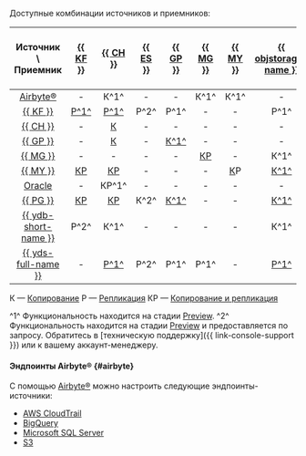 Доступные комбинации источников и приемников:



|                                  Источник \ Приемник                                  | [{{ KF }}](../../data-transfer/operations/endpoint/target/kafka.md) | [{{ CH }}](../../data-transfer/operations/endpoint/target/clickhouse.md) | [{{ ES }}](../../data-transfer/operations/endpoint/target/elasticsearch.md) | [{{ GP }}](../../data-transfer/operations/endpoint/target/greenplum.md) | [{{ MG }}](../../data-transfer/operations/endpoint/target/mongodb.md) | [{{ MY }}](../../data-transfer/operations/endpoint/target/mysql.md) | [{{ objstorage-name }}](../../data-transfer/operations/endpoint/target/object-storage.md) | [{{ OS }}](../../data-transfer/operations/endpoint/target/opensearch.md) | [{{ PG }}](../../data-transfer/operations/endpoint/target/postgresql.md) | [{{ ydb-short-name }}](../../data-transfer/operations/endpoint/target/yandex-database.md) | [{{ yds-full-name }}](../../data-transfer/operations/endpoint/target/data-streams.md) |                                  Приемник / Источник                                  |
|:-------------------------------------------------------------------------------------:|:-------------------------------------------------------------------:|:------------------------------------------------------------------------:|:---------------------------------------------------------------------------:|:-----------------------------------------------------------------------:|:---------------------------------------------------------------------:|:-------------------------------------------------------------------:|:-----------------------------------------------------------------------------------------:|:------------------------------------------------------------------------:|:------------------------------------------------------------------------:|:-----------------------------------------------------------------------------------------:|:-------------------------------------------------------------------------------------:|:-------------------------------------------------------------------------------------:|
|                                 [Airbyte®](#airbyte)                                  |                                  -                                  |                                   К^1^                                   |                                      -                                      |                                    -                                    |                                 К^1^                                  |                                К^1^                                 |                                             -                                             |                                    -                                     |                                   К^1^                                   |                                           К^1^                                            |                                           -                                           |                                 [Airbyte®](#airbyte)                                  |
|          [{{ KF }}](../../data-transfer/operations/endpoint/source/kafka.md)          |         [P^1^](../../data-transfer/tutorials/mkf-to-mkf.md)         |           [P^1^](../../data-transfer/tutorials/mkf-to-mch.md)            |                                    P^2^                                     |                                  P^1^                                   |                                   -                                   |                                  -                                  |                                           P^1^                                            |                                   Р^2^                                   |                                    -                                     |                    [P^1^](../../data-transfer/tutorials/mkf-to-ydb.md)                    |                                         Р^1^                                          |          [{{ KF }}](../../data-transfer/operations/endpoint/source/kafka.md)          |
|       [{{ CH }}](../../data-transfer/operations/endpoint/source/clickhouse.md)        |                                  -                                  |         [К](../../data-transfer/tutorials/managed-clickhouse.md)         |                                      -                                      |                                    -                                    |                                   -                                   |                                  -                                  |                                             -                                             |                                    -                                     |                                    -                                     |                                             -                                             |                                           -                                           |       [{{ CH }}](../../data-transfer/operations/endpoint/source/clickhouse.md)        |
|        [{{ GP }}](../../data-transfer/operations/endpoint/source/greenplum.md)        |                                  -                                  |      [К](../../data-transfer/tutorials/greenplum-to-clickhouse.md)       |                                      -                                      |       [К^1^](../../data-transfer/tutorials/managed-greenplum.md)        |                                   -                                   |                                  -                                  |                                             -                                             |                                    -                                     |     [К^1^](../../data-transfer/tutorials/greenplum-to-postgresql.md)     |                                             -                                             |                                           -                                           |        [{{ GP }}](../../data-transfer/operations/endpoint/source/greenplum.md)        |
|         [{{ MG }}](../../data-transfer/operations/endpoint/source/mongodb.md)         |                                  -                                  |                                    -                                     |                                      -                                      |                                    -                                    |        [КР](../../data-transfer/tutorials/managed-mongodb.md)         |                                  -                                  |                                           К^1^                                            |                                    -                                     |                                    -                                     |                                             -                                             |                                           -                                           |         [{{ MG }}](../../data-transfer/operations/endpoint/source/mongodb.md)         |
|          [{{ MY }}](../../data-transfer/operations/endpoint/source/mysql.md)          |           [КР](../../data-transfer/tutorials/cdc-mmy.md)            |         [КР](../../data-transfer/tutorials/mysql-to-clickhouse)          |                                      -                                      |                                    -                                    |                                   -                                   |        [К](../../data-transfer/tutorials/managed-mysql.md)Р         |                [К^1^](../../data-transfer/tutorials/mmy-objs-migration.md)                |                                    -                                     |                                    -                                     |              [КР^1^](../../data-transfer/tutorials/managed-mysql-to-ydb.md)               |                                         КР^1^                                         |          [{{ MY }}](../../data-transfer/operations/endpoint/source/mysql.md)          |
|          [Oracle](../../data-transfer/operations/endpoint/source/oracle.md)           |                                  -                                  |                                  КР^1^                                   |                                      -                                      |                                    -                                    |                                   -                                   |                                  -                                  |                                             -                                             |                                    -                                     |                                  КР^1^                                   |                                             -                                             |                                           -                                           |          [Oracle](../../data-transfer/operations/endpoint/source/oracle.md)           |
|       [{{ PG }}](../../data-transfer/operations/endpoint/source/postgresql.md)        |           [КР](../../data-transfer/tutorials/cdc-mpg.md)            |        [КР](../../data-transfer/tutorials/rdbms-to-clickhouse.md)        |                                    К^2^                                     |       [К^1^](../../data-transfer/tutorials/managed-greenplum.md)        |                                   -                                   |                                  -                                  |                [К^1^](../../data-transfer/tutorials/mpg-to-objstorage.md)                 |                                   К^2^                                   |        [КР](../../data-transfer/tutorials/managed-postgresql.md)         |                   [КР^1^](../../data-transfer/tutorials/mpg-to-ydb.md)                    |                                         КР^1^                                         |       [{{ PG }}](../../data-transfer/operations/endpoint/source/postgresql.md)        |
|     [{{ ydb-short-name }}](../../data-transfer/operations/endpoint/source/ydb.md)     |                                Р^2^                                 |                                   К^1^                                   |                                      -                                      |                                    -                                    |                                   -                                   |                                  -                                  |                                           К^1^                                            |                                    -                                     |                                    -                                     |                                             -                                             |                                         P^2^                                          |     [{{ ydb-short-name }}](../../data-transfer/operations/endpoint/source/ydb.md)     |
| [{{ yds-full-name }}](../../data-transfer/operations/endpoint/source/data-streams.md) |                                  -                                  |        [Р^1^](../../data-transfer/tutorials/yds-to-clickhouse.md)        |                                    P^2^                                     |                                  Р^1^                                   |                                 Р^1^                                  |                                  -                                  |                [P^1^](../../data-transfer/tutorials/yds-to-objstorage.md)                 |                                   Р^2^                                   |                                   Р^1^                                   |                                           P^1^                                            |                                           -                                           | [{{ yds-full-name }}](../../data-transfer/operations/endpoint/source/data-streams.md) |




К — [Копирование](../../data-transfer/concepts/transfer-lifecycle.md#copy)
Р — [Репликация](../../data-transfer/concepts/transfer-lifecycle.md#replication)
КР — [Копирование и репликация](../../data-transfer/concepts/transfer-lifecycle.md#copy-and-replication)


^1^ Функциональность находится на стадии [Preview](../../overview/concepts/launch-stages.md).
^2^ Функциональность находится на стадии [Preview](../../overview/concepts/launch-stages.md) и предоставляется по запросу. Обратитесь в [техническую поддержку]({{ link-console-support }}) или к вашему аккаунт-менеджеру.


#### Эндпоинты Airbyte® {#airbyte}

С помощью [Airbyte®](https://docs.airbyte.com/category/sources) можно настроить следующие эндпоинты-источники:

* [AWS CloudTrail](../../data-transfer/operations/endpoint/source/aws-cloudtrail.md)
* [BigQuery](../../data-transfer/operations/endpoint/source/bigquery.md)
* [Microsoft SQL Server](https://docs.airbyte.com/integrations/sources/mssql)
* [S3](../../data-transfer/operations/endpoint/source/s3.md)
